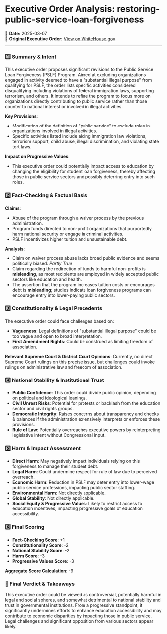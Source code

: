 # Executive Order Analysis: restoring-public-service-loan-forgiveness

📅 **Date:** 2025-03-07  
🔗 **Original Executive Order:** [View on WhiteHouse.gov](https://www.whitehouse.gov/presidential-actions/2025/03/restoring-public-service-loan-forgiveness/)

---

### 1️⃣ Summary & Intent

This executive order proposes significant revisions to the Public Service Loan Forgiveness (PSLF) Program. Aimed at excluding organizations engaged in activity deemed to have a "substantial illegal purpose" from qualifying for PSLF, the order lists specific activities considered disqualifying including violations of federal immigration laws, supporting terrorism, and others. It intends to refine the program to focus more on organizations directly contributing to public service rather than those counter to national interest or involved in illegal activities.

**Key Provisions**: 
- Modification of the definition of "public service" to exclude roles in organizations involved in illegal activities.
- Specific activities listed include aiding immigration law violations, terrorism support, child abuse, illegal discrimination, and violating state tort laws.

**Impact on Progressive Values**: 
- This executive order could potentially impact access to education by changing the eligibility for student loan forgiveness, thereby affecting those in public service sectors and possibly deterring entry into such roles.

### 2️⃣ Fact-Checking & Factual Basis

**Claims**:
- Abuse of the program through a waiver process by the previous administration.
- Program funds directed to non-profit organizations that purportedly harm national security or engage in criminal activities.
- PSLF incentivizes higher tuition and unsustainable debt.

**Analysis**:
- Claim on waiver process abuse lacks broad public evidence and seems politically biased. _Partly True_
- Claim regarding the redirection of funds to harmful non-profits is **misleading**, as most recipients are employed in widely accepted public sectors like education and health.
- The assertion that the program increases tuition costs or encourages debt is **misleading**; studies indicate loan forgiveness programs can encourage entry into lower-paying public sectors.

### 3️⃣ Constitutionality & Legal Precedents

The executive order could face challenges based on:
- **Vagueness**: Legal definitions of "substantial illegal purpose" could be too vague and open to broad interpretation.
- **First Amendment Rights**: Could be construed as limiting freedom of association.

**Relevant Supreme Court & District Court Opinions**:
Currently, no direct Supreme Court rulings on this precise issue, but challenges could invoke rulings on administrative law and freedom of association.

### 4️⃣ National Stability & Institutional Trust

- **Public Confidence**: This order could divide public opinion, depending on political and ideological leanings.
- **Civil Unrest Risks**: Potential for protests or backlash from the education sector and civil rights groups.
- **Democratic Integrity**: Raises concerns about transparency and checks & balances if the administration extensively interprets or enforces these provisions.
- **Rule of Law**: Potentially overreaches executive powers by reinterpreting legislative intent without Congressional input.

### 5️⃣ Harm & Impact Assessment

- **Direct Harm**: May negatively impact individuals relying on this forgiveness to manage their student debt.
- **Legal Harm**: Could undermine respect for rule of law due to perceived overreach.
- **Economic Harm**: Reduction in PSLF may deter entry into lower-wage public service professions, impacting public sector staffing.
- **Environmental Harm**: Not directly applicable.
- **Global Stability**: Not directly applicable.
- **Social Equity & Progressive Values**: Likely to restrict access to education incentives, impacting progressive goals of education accessibility.

### 6️⃣ Final Scoring

- **Fact-Checking Score**: +1
- **Constitutionality Score**: -2
- **National Stability Score**: -2
- **Harm Score**: -3
- **Progressive Values Score**: -3

**Aggregate Score Calculation**: -9

### 🔎 Final Verdict & Takeaways

This executive order could be viewed as controversial, potentially harmful in legal and social spheres, and somewhat detrimental to national stability and trust in governmental institutions. From a progressive standpoint, it significantly undermines efforts to enhance education accessibility and may contribute to economic disparities by impacting those in public service. Legal challenges and significant opposition from various sectors appear likely.
